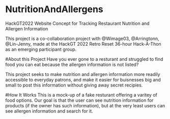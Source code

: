 # NutritionAndAllergens
HackGT2022 Website Concept for Tracking Restaurant Nutrition and Allergen Information

This project is a co-collaboration project with @Wimage03, @Arringtonn, @Lin-Jenny, made at the HackGT 2022 Retro Reset 36-hour Hack-A-Thon as an emerging participant group.

#About this Project
Have you ever gone to a resturant and struggled to find food you can eat because the allergen information is not listed?

This project seeks to make nutrition and allergen information more readily accessible to everyday patrons, and make it easier for buisnesses big and small to post this information without giving away secret recipies.

#How It Works
This is a mock-up of a fake resturant offering a varitey of food options. Our goal is that the user can see nutrition information for products (if the owner has such information), but at the very least users can see allergen information and search for it.


